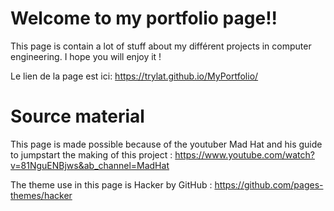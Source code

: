 # Welcome to my portfolio page!!
This page is contain a lot of stuff about my différent projects in computer engineering. I hope you will enjoy it !

Le lien de la page est ici: https://trylat.github.io/MyPortfolio/


# Source material
This page is made possible because of the youtuber Mad Hat and his guide to jumpstart the making of this project : https://www.youtube.com/watch?v=81NguENBjws&ab_channel=MadHat

The theme use in this page is Hacker by GitHub : https://github.com/pages-themes/hacker
